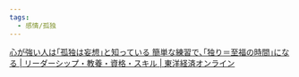 ```yaml
---
tags:
  - 感情/孤独
---
```

[心が強い人は｢孤独は妄想｣と知っている 簡単な練習で､｢独り＝至福の時間｣になる | リーダーシップ・教養・資格・スキル | 東洋経済オンライン](https://toyokeizai.net/articles/-/141866?page=3)

